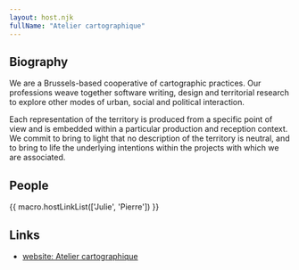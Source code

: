 ```yaml
---
layout: host.njk
fullName: "Atelier cartographique"
---
```


## Biography

We are a Brussels-based cooperative of cartographic practices. Our professions
weave together software writing, design and territorial research to explore
other modes of urban, social and political interaction.

Each representation of the territory is produced from a specific point of
view and is embedded within a particular production and reception context.
We commit to bring to light that no description of the territory is neutral,
and to bring to life the underlying intentions within the projects with
which we are associated.

## People

{{ macro.hostLinkList(['Julie', 'Pierre']) }}

## Links

* [website: Atelier cartographique](https://atelier-cartographique.be)

